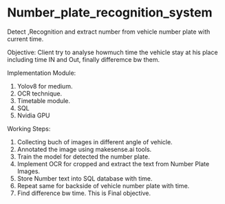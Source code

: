 # Number_plate_recognition_system
Detect ,Recognition and extract number from vehicle number plate with current time.


Objective:
Client try to analyse howmuch time the vehicle stay at his place including time IN and Out, finally differemce bw them.

Implementation Module:
1. Yolov8 for medium.
2. OCR technique.
3. Timetable module.
4. SQL
5. Nvidia GPU

Working Steps:
1. Collecting buch of images in different angle of vehicle.
2. Annotated the image using makesense.ai tools.
3. Train the model for detected the number plate.
4. Implement OCR for cropped and extract the text from Number Plate Images.
5. Store Number text into SQL database with time.
6. Repeat same for backside of vehicle number plate with time.
7. Find difference bw time. This is Final objective. 
